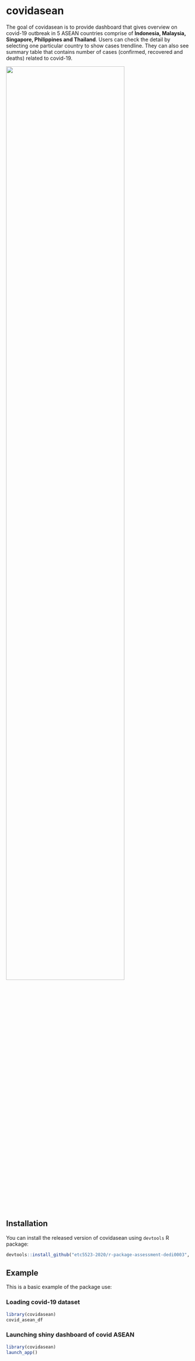 
# covidasean

<!-- badges: start -->
<!-- badges: end -->

The goal of covidasean is to provide dashboard that gives overview on covid-19 outbreak in 5 ASEAN countries comprise of **Indonesia, Malaysia, Singapore, Philippines and Thailand**. Users can check the detail by selecting one particular country to show cases trendline. They can also see summary table that contains number of cases (confirmed, recovered and deaths) related to covid-19. 

<img src = "https://i.imgur.com/VmnDSTJ.png" width = 80%>

## Installation

You can install the released version of covidasean using ```devtools``` R package:

``` r
devtools::install_github("etc5523-2020/r-package-assessment-dedi0003", subdir = "covidasean")
```

## Example

This is a basic example of the package use:

### Loading covid-19 dataset
``` r
library(covidasean)
covid_asean_df
```
### Launching shiny dashboard of covid ASEAN
``` r
library(covidasean)
launch_app()
```


